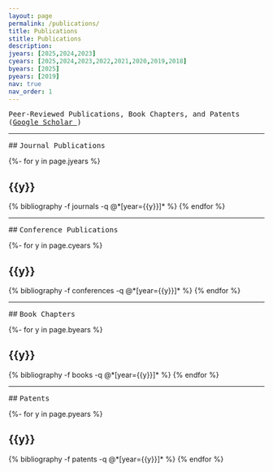 ```yaml
---
layout: page
permalink: /publications/
title: Publications
stitle: Publications
description: 
jyears: [2025,2024,2023]
cyears: [2025,2024,2023,2022,2021,2020,2019,2018]
byears: [2025]
pyears: [2019]
nav: true
nav_order: 1
---
```


<span style="font-family:monospace;">
Peer-Reviewed Publications, Book Chapters, and Patents 
<br> (<a href="https://scholar.google.com/citations?user=msjXTH4AAAAJ&hl=en" title="Google Scholar">Google Scholar <i class="ai ai-google-scholar"></i></a>)
</span>

<hr>
## <span style="font-family:monospace;">Journal Publications</span>

<!-- _pages/publications.md -->
<div class="publications">

{%- for y in page.jyears %}
  <h2 class="year">{{y}}</h2>
  {% bibliography -f journals -q @*[year={{y}}]* %}
{% endfor %}

</div>


<hr>
## <span style="font-family:monospace;">Conference Publications</span>

<!-- _pages/publications.md -->
<div class="publications">

{%- for y in page.cyears %}
  <h2 class="year">{{y}}</h2>
  {% bibliography -f conferences -q @*[year={{y}}]* %}
{% endfor %}

</div>

<hr>
## <span style="font-family:monospace;">Book Chapters</span>

<!-- _pages/publications.md -->
<div class="publications">

{%- for y in page.byears %}
  <h2 class="year">{{y}}</h2>
  {% bibliography -f books -q @*[year={{y}}]* %}
{% endfor %}

</div>

<hr>
## <span style="font-family:monospace;">Patents</span>

<!-- _pages/publications.md -->
<div class="publications">

{%- for y in page.pyears %}
  <h2 class="year">{{y}}</h2>
  {% bibliography -f patents -q @*[year={{y}}]* %}
{% endfor %}

</div>





